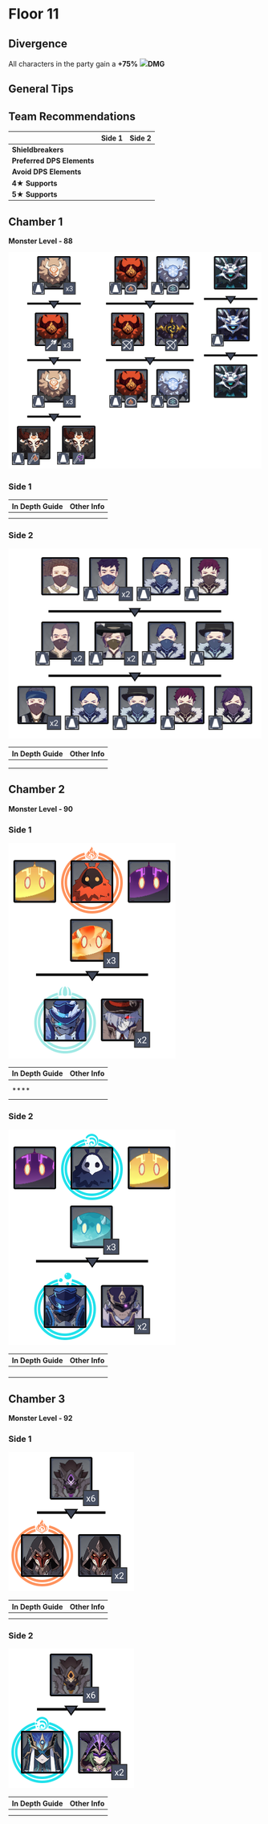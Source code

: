 # Floor 11

## Divergence

All characters in the party gain a **+75%** ![](../../.gitbook/assets/anemo\_small.png)**DMG**

## General Tips

## Team Recommendations

|                            | Side 1 | Side 2 |
| -------------------------- | :----: | :----: |
| **Shieldbreakers**         |        |        |
| **Preferred DPS Elements** |        |        |
| **Avoid DPS Elements**     |        |        |
| **4**★ **Supports**        |        |        |
| **5**★ **Supports**        |        |        |

## Chamber 1

**Monster Level - 88**

![](../../.gitbook/assets/11-1-1v26.png)

### Side 1

| In Depth Guide | Other Info |
| -------------- | ---------- |
|                |            |
|                |            |

### Side 2

![](../../.gitbook/assets/11-1-2v26.png)

| In Depth Guide | Other Info |
| -------------- | ---------- |
|                |            |
|                |            |
|                |            |

## Chamber 2

**Monster Level - 90**

### Side 1

![](../../.gitbook/assets/11-2-1v26.png)

| In Depth Guide | Other Info |
| -------------- | ---------- |
|                |            |
|                |            |
| ****           |            |
|                |            |

### Side 2

![](../../.gitbook/assets/11-2-2v26.png)

| In Depth Guide | Other Info |
| -------------- | ---------- |
|                |            |
|                |            |
|                |            |
|                |            |

## Chamber 3

**Monster Level - 92**

### Side 1

![](../../.gitbook/assets/11-3-1v26.png)

| In Depth Guide | Other Info |
| -------------- | ---------- |
|                |            |
|                |            |

### Side 2

![](../../.gitbook/assets/11-3-2v26.png)

| In Depth Guide | Other Info |
| -------------- | ---------- |
|                |            |
|                |            |

